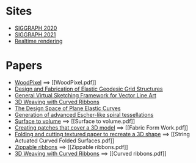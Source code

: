 # Sites
- [SIGGRAPH 2020](http://kesen.realtimerendering.com/sig2020.html)
- [SIGGRAPH 2021](http://kesen.realtimerendering.com/sig2021.html)
- [Realtime rendering](http://kesen.realtimerendering.com)

# Papers
- [WoodPixel](https://github.com/isering/WoodPixel) ==> [[WoodPixel.pdf]]
- [Design and Fabrication of Elastic Geodesic Grid Structures](https://dl.acm.org/doi/10.1145/3424630.3425412)
- [General Virtual Sketching Framework for Vector Line Art](https://markmohr.github.io/virtual_sketching/)
 - [3D Weaving with Curved Ribbons](https://lgg.epfl.ch/publications/2021/Weaving/index.php)
- [The Design Space of Plane Elastic Curves](http://visualcomputing.ist.ac.at/publications/2021/TDSOPEC/)
- [Generation of advanced Escher-like spiral tessellations](https://link.springer.com/article/10.1007%2Fs00371-021-02232-0)
- [Surface to volume](http://www.cs.ubc.ca/labs/imager/tr/2019/Surface2Volume/) ==> [[Surface to volume.pdf]]
- [Creating patches that cover a 3D model](https://shape.bu.edu/fabric) ==> [[Fabric Form Work.pdf]]
- [Folding and cutting textured paper to recreate a 3D shape](http://geometry.cs.ucl.ac.uk/projects/2017/string-actuated/) ==> [[String Actuated Curved Folded Surfaces.pdf]]
- [Zippable ribbons](https://arxiv.org/abs/1711.02450) ==> [[Zippable ribbons.pdf]]
- [3D Weaving with Curved Ribbons](https://lgg.epfl.ch/publications/2021/Weaving/index.php) ==> [[Curved ribbons.pdf]]